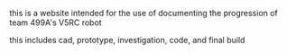 this is a website intended for the use of documenting the progression of team 499A's V5RC robot

this includes cad, prototype, investigation, code, and final build
